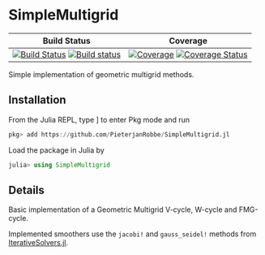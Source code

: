 # SimpleMultigrid

| **Build Status** | **Coverage** |
|------------------|--------------|
| [![Build Status](https://travis-ci.org/PieterjanRobbe/SimpleMultigrid.jl.png)](https://travis-ci.org/PieterjanRobbe/SimpleMultigrid.jl) [![Build status](https://ci.appveyor.com/api/projects/status/e2ui5mkwewwgtny5?svg=true)](https://ci.appveyor.com/project/PieterjanRobbe/simplemultigrid-jl) | [![Coverage](https://codecov.io/gh/PieterjanRobbe/SimpleMultigrid.jl/branch/master/graph/badge.svg)](https://codecov.io/gh/PieterjanRobbe/SimpleMultigrid.jl) [![Coverage Status](https://coveralls.io/repos/github/PieterjanRobbe/SimpleMultigrid.jl/badge.svg)](https://coveralls.io/github/PieterjanRobbe/SimpleMultigrid.jl) |

Simple implementation of geometric multigrid methods. 

## Installation

From the Julia REPL, type ] to enter Pkg mode and run

```julia
pkg> add https://github.com/PieterjanRobbe/SimpleMultigrid.jl
```

Load the package in Julia by

```julia
julia> using SimpleMultigrid
```

## Details

Basic implementation of a Geometric Multigrid V-cycle, W-cycle and FMG-cycle.

Implemented smoothers use the `jacobi!` and `gauss_seidel!` methods from [IterativeSolvers.jl](https://github.com/JuliaMath/IterativeSolvers.jl).
